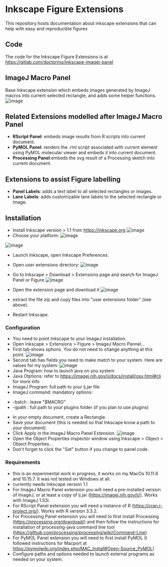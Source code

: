 # Inkscape Figure Extensions
This repository hosts documentation about inkscape extensions that can help with easy and reproducible figures

## Code 
The code for the Inkscape Figure Extensions is at https://gitlab.com/doctormo/inkscape-imagej-panel

## ImageJ Macro Panel
Base Inkscape extension which embeds images generated by ImageJ macros into current selected rectangle, and adds some helper functions.
![image](https://user-images.githubusercontent.com/711344/117827929-b012c200-b271-11eb-9aed-75ae71ddbcd4.png)

## Related Extensions modelled after ImageJ Macro Panel
* **RScript Panel**: embeds image results from R scripts into current document.
* **PyMOL Panel**: renders the .rml script associated with current element using PyMOL molecular viewer and embeds it into current document.
* **Processing Panel**:embeds the svg result of a Processing sketch into current document.

## Extensions to assist Figure labelling 
* **Panel Labels**: adds a text label to all selected rectangles or images.
* **Lane Labels**: adds customizable lane labels to the selected rectangle or image.

## Installation
* Install Inkscape version > 1.1 from https://inkscape.org
![image](https://user-images.githubusercontent.com/711344/119502597-61355400-bd6a-11eb-8096-9f24382f6960.png)
* Choose your platform:
![image](https://user-images.githubusercontent.com/711344/119502724-8629c700-bd6a-11eb-8439-6ac7c1d5e20a.png)

![image](https://user-images.githubusercontent.com/711344/119502880-b1141b00-bd6a-11eb-899c-a7e4d03a884d.png)

* Launch Inkscape, open Inkscape Preferences.
* Open user extensions directory:
![image](https://user-images.githubusercontent.com/711344/119503217-02bca580-bd6b-11eb-9e3a-4a81926726f0.png)

* Go to Inkscape > Download > Extensions page and search for ImageJ Panel or Figure
![image](https://user-images.githubusercontent.com/711344/119503706-8b3b4600-bd6b-11eb-84ab-ec061c8d466d.png)
* Open the extension page and download it
![image](https://user-images.githubusercontent.com/711344/119503897-bb82e480-bd6b-11eb-9db2-b58411214c7e.png)

* extract the file zip and copy files into "user extensions folder" (see above).
* Restart Inkscape.

### Configuration
* You need to point Inkscape to your ImageJ installation.
* Open Inkscape > Extensions > Figure > ImageJ Macro Pannel...
* First tab shows options. You do not need to change anything at this point.
![image](https://user-images.githubusercontent.com/711344/119504674-7f03b880-bd6c-11eb-9530-f777637728fb.png)
* Second tab has fields you need to make match to your system. Here are values for my system:
![image](https://user-images.githubusercontent.com/711344/119504810-a064a480-bd6c-11eb-83c9-578979303441.png)
* Java Program: how to launch java on you system
* Java Otptions: refer to https://imagej.nih.gov/ij/docs/install/osx.html#cli for more info
* ImageJ Program: full path to your ij.jar file
* ImageJ command: mandatory options: 
 - -batch : leave "$MACRO" 
 - -ijpath : full path to your plugins folder (if you plan to use plugins) 
* In your empty document, create a Rectangle.
* Save your document (this is needed so that Inkscape know a path to your document).
* Click Apply in the ImageJ Macro Panel Extension.
![image](https://user-images.githubusercontent.com/711344/119512779-ed984480-bd73-11eb-9300-e234e2d29dbe.png)
* Open the Object Properties inspector window using Inkscape > Object > Object Properties...
* Don't forget to click the "Set" button if you change to panel code.

### Requirements                                                                                               
* this is an experimental work in progress, it works on my MacOs 10.11.6 and 10.15.7. It was not tested on Windows at all.
* currently needs Inkscape version 1.1 
* For ImageJ Macro Panel extension you will need a pre-installed version of ImageJ, or at least a copy of ij.jar (https://imagej.nih.gov/ij/). Works with ImageJ 1.53i.
* For RScript Panel extension you will need a instance of R (https://cran.r-project.org/). Works with R version 3.3.2.
* For Processing Panel extension you will need to first install Processing (https://processing.org/download/) and then follow the instructions for installation of processing-java command line tool (https://github.com/processing/processing/wiki/Command-Line)
* For PyMOL Panel extension you will need to first install PyMOL (I followed instructions for Macport at https://pymolwiki.org/index.php/MAC_Install#Open-Source_PyMOL)
* Configure paths and options needed to launch external programs as needed on your system.

